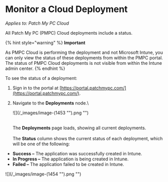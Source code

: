 # Monitor a Cloud Deployment

_Applies to: Patch My PC Cloud_

All Patch My PC (PMPC) Cloud deployments include a status.

{% hint style="warning" %}
**Important**

As PMPC Cloud is performing the deployment and not Microsoft Intune, you can only view the status of these deployments from within the PMPC portal. The status of PMPC Cloud deployments is not visible from within the Intune admin center.
{% endhint %}

To see the status of a deployment:

1. Sign in to the portal at [https://portal.patchmypc.com/](https://portal.patchmypc.com/).
2.  Navigate to the **Deployments** node.\


    ![](/_images/image-(1453 "").png "")

    \
    The **Deployments** page loads, showing all current deployments. \
    \
    The **Status** column shows the current status of each deployment, which will be one of the following:

* **Success –** The application was successfully created in Intune.
* **In Progress –** The application is being created in Intune.
* **Failed –** The application failed to be created in Intune.

![](/_images/image-(1454 "").png "")
